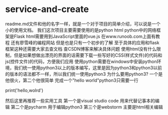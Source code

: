 # service-and-create


readme.md文件和他的名字一样，就是一个对于项目的简单介绍，可以说是一个小的使用文档。
我们这次项目主要需要使用的是python html 
python中的网络框架是Flask
html需要用到JavaScript里面的vue.js
在www.runoob.com上面有教程
还有廖雪峰的编程网站
但是也是只有一个初步的了解
至于具体的应用和flask框架这种还需要大家去查文档
查CSDN博客来解决具体问题
使用html没有什么限制，但是如果想做出漂亮的界面的话需要下载一些写好的CSS(样式文件)的代码和js(控件文件)的代码，方便我们应用
使用python需要在windows中安装python环境，我们统一使用python3以上的版本编写，这里是因为python3和python3以前的版本的语法都不一样，所以我们统一使用python3
为什么要用python3?
一个是他很火，第二个他很简单
完成一个"hello world"python3只需要一行

print('hello,wolrd')

然后这里再推荐一些实用工具
第一个是visual studio code 用来代替记事本的编辑
第二个是pycharm 用于编辑python3
第三个是webstorm 主要是html相关编辑